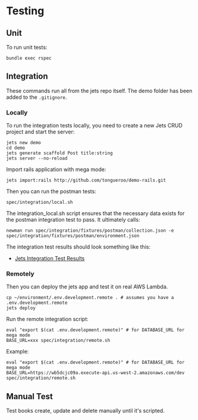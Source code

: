 # Testing

## Unit

To run unit tests:

    bundle exec rspec

## Integration

These commands run all from the jets repo itself. The demo folder has been added to the `.gitignore`.

### Locally

To run the integration tests locally, you need to create a new Jets CRUD project and start the server:

    jets new demo
    cd demo
    jets generate scaffold Post title:string
    jets server --no-reload
    
Import rails application with mega mode:

    jets import:rails http://github.com/tongueroo/demo-rails.git

Then you can run the postman tests:

    spec/integration/local.sh

The integration_local.sh script ensures that the necessary data exists for the postman integration test to pass.  It ultimately calls:

    newman run spec/integration/fixtures/postman/collection.json -e spec/integration/fixtures/postman/environment.json

The integration test results should look something like this:

* [Jets Integration Test Results](https://gist.github.com/tongueroo/fcea2b2f48342d1448d3f258fcd6536c)

### Remotely

Then you can deploy the jets app and test it on real AWS Lambda.

    cp ~/environment/.env.development.remote . # assumes you have a .env.development.remote
    jets deploy

Run the remote integration script:

    eval "export $(cat .env.development.remote)" # for DATABASE_URL for mega mode
    BASE_URL=xxx spec/integration/remote.sh

Example:

    eval "export $(cat .env.development.remote)" # for DATABASE_URL for mega mode
    BASE_URL=https://wb5dcjc09a.execute-api.us-west-2.amazonaws.com/dev spec/integration/remote.sh

## Manual Test

Test books create, update and delete manually until it's scripted.
